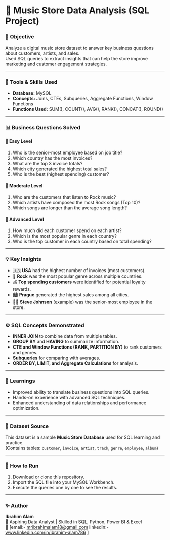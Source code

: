 # 🎵 Music Store Data Analysis (SQL Project)

### 📘 Objective
Analyze a digital music store dataset to answer key business questions about customers, artists, and sales.  
Used SQL queries to extract insights that can help the store improve marketing and customer engagement strategies.

---

### 🧰 Tools & Skills Used
- **Database:** MySQL  
- **Concepts:** Joins, CTEs, Subqueries, Aggregate Functions, Window Functions  
- **Functions Used:** SUM(), COUNT(), AVG(), RANK(), CONCAT(), ROUND()

---

### 📊 Business Questions Solved

#### 🔹 Easy Level
1. Who is the senior-most employee based on job title?  
2. Which country has the most invoices?  
3. What are the top 3 invoice totals?  
4. Which city generated the highest total sales?  
5. Who is the best (highest spending) customer?

#### 🔹 Moderate Level
1. Who are the customers that listen to Rock music?  
2. Which artists have composed the most Rock songs (Top 10)?  
3. Which songs are longer than the average song length?

#### 🔹 Advanced Level
1. How much did each customer spend on each artist?  
2. Which is the most popular genre in each country?  
3. Who is the top customer in each country based on total spending?

---

### 💡 Key Insights
- 🇺🇸 **USA** had the highest number of invoices (most customers).  
- 🎸 **Rock** was the most popular genre across multiple countries.  
- 💰 **Top spending customers** were identified for potential loyalty rewards.  
- 🏙️ **Prague** generated the highest sales among all cities.  
- 👨‍💼 **Steve Johnson** (example) was the senior-most employee in the store.

---

### ⚙️ SQL Concepts Demonstrated
- **INNER JOIN** to combine data from multiple tables.  
- **GROUP BY** and **HAVING** to summarize information.  
- **CTE and Window Functions (RANK, PARTITION BY)** to rank customers and genres.  
- **Subqueries** for comparing with averages.  
- **ORDER BY, LIMIT, and Aggregate Calculations** for analysis.

---

### 🧠 Learnings
- Improved ability to translate business questions into SQL queries.  
- Hands-on experience with advanced SQL techniques.  
- Enhanced understanding of data relationships and performance optimization.

---

### 📎 Dataset Source
This dataset is a sample **Music Store Database** used for SQL learning and practice.  
(Contains tables: `customer`, `invoice`, `artist`, `track`, `genre`, `employee`, `album`)

---

### 📂 How to Run
1. Download or clone this repository.  
2. Import the SQL file into your MySQL Workbench.  
3. Execute the queries one by one to see the results.

---

### ✨ Author
**Ibrahim Alam**  
💼 Aspiring Data Analyst | Skilled in SQL, Python, Power BI & Excel  
📧 [email:- mribrahimalam18@gmail.com
linkedin:- www.linkedin.com/in/ibrahim-alam786  ]

